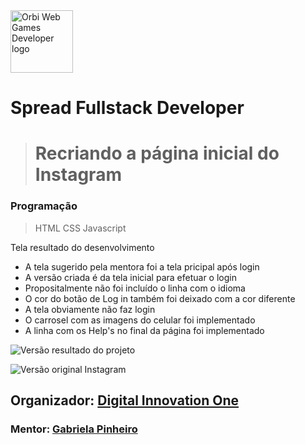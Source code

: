 <img src="https://hermes.digitalinnovation.one/tracks/a0fb3b13-3dd0-495e-8f07-77cc1a85991f.png" alt="Orbi Web Games Developer logo" style="height: 100px; width: 100px">

# Spread Fullstack Developer


> # Recriando a página inicial do Instagram


### Programação
> HTML
> CSS
> Javascript

 Tela resultado do desenvolvimento
- A tela sugerido pela mentora foi a tela pricipal após login
- A versão criada é da tela inicial para efetuar o login
- Propositalmente não foi incluído o linha com o idioma 
- O cor do botão de Log in também foi deixado com a cor diferente
- A tela obviamente não faz login
- O carrosel com as imagens do celular foi implementado
- A linha com os Help's no final da página foi implementado

![Versão resultado do projeto](https://user-images.githubusercontent.com/90610113/169630373-59a42ee4-ea2b-4e32-b9d0-7991bf1cb875.jpg)

![Versão original Instagram](https://user-images.githubusercontent.com/90610113/169630378-8258e8fb-a650-47c7-9f80-0f63cca084f2.jpg)

## Organizador: [Digital Innovation One](https://web.dio.me/home)
### Mentor: [Gabriela Pinheiro](https://github.com/SpruceGabriela)